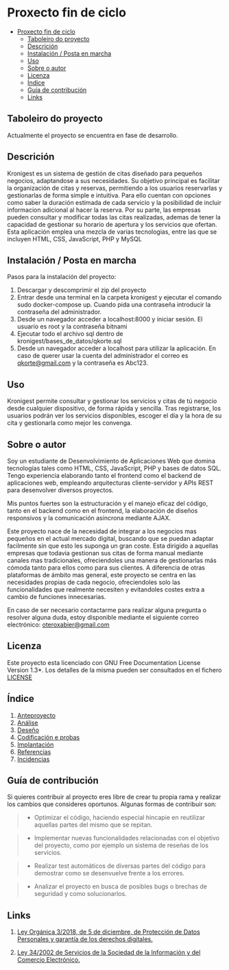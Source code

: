 # Proxecto fin de ciclo

- [Proxecto fin de ciclo](#proxecto-fin-de-ciclo)
  - [Taboleiro do proyecto](#taboleiro-do-proyecto)
  - [Descrición](#descrición)
  - [Instalación / Posta en marcha](#instalación--posta-en-marcha)
  - [Uso](#uso)
  - [Sobre o autor](#sobre-o-autor)
  - [Licenza](#licenza)
  - [Índice](#índice)
  - [Guía de contribución](#guía-de-contribución)
  - [Links](#links)
    
## Taboleiro do proyecto

Actualmente el proyecto se encuentra en fase de desarrollo.

## Descrición

Kronigest es un sistema de gestión de citas diseñado para pequeños negocios, adaptandose a sus necesidades. 
Su objetivo principal es facilitar la organización de citas y reservas, permitiendo a los usuarios reservarlas y gestionarlas de forma simple e intuitiva. Para ello cuentan con opciones como saber la duración estimada de cada servicio y la posibilidad de incluir informacion adicional al hacer la reserva.
Por su parte, las empresas pueden consultar y modificar todas las citas realizadas, ademas de tener la capacidad de gestionar su horario de apertura y los servicios que ofertan. 
Esta aplicación emplea una mezcla de varias tecnologias, entre las que se incluyen HTML, CSS, JavaScript, PHP y MySQL

## Instalación / Posta en marcha

Pasos para la instalación del proyecto:

1. Descargar y descomprimir el zip del proyecto
2. Entrar desde una terminal en la carpeta kronigest y ejecutar el comando sudo docker-compose up. Cuando pida una contraseña introducir la contraseña del administrador.
3. Desde un navegador acceder a localhost:8000 y iniciar sesión. El usuario es root y la contraseña bitnami
4. Ejecutar todo el archivo sql dentro de kronigest/bases_de_datos/qkorte.sql
5. Desde un navegador acceder a localhost para utilizar la aplicación. En caso de querer usar la cuenta del administrador el correo es qkorte@gmail.com y la contraseña es Abc123.

## Uso

Kronigest permite consultar y gestionar los servicios y citas de tú negocio desde cualquier dispositivo, de forma rápida y sencilla. Tras registrarse, los usuarios podrán ver los servicios disponibles, escoger el día y la hora de su cita y gestionarla como mejor les convenga.

## Sobre o autor

Soy un estudiante de Desenvolvimiento de Aplicaciones Web que domina tecnologías tales como HTML, CSS, JavaScript, PHP y bases de datos SQL. Tengo experiencia elaborando tanto el frontend como el backend de aplicaciones web, empleando arquitecturas cliente-servidor y APIs REST para desenvolver diversos proyectos.

Mis puntos fuertes son la estructuración y el manejo eficaz del código, tanto en el backend como en el frontend, la elaboración de diseños responsivos y la comunicación asíncrona mediante AJAX.

Este proyecto nace de la necesidad de integrar a los negocios mas pequeños en el actual mercado digital, buscando que se puedan adaptar facilmente sin que esto les suponga un gran coste. Esta dirigido a aquellas empresas que todavia gestionan sus citas de forma manual mediante canales mas tradicionales, ofreciendoles una manera de gestionarlas más cómoda tanto para ellos como para sus clientes. A diferencia de otras plataformas de ámbito mas general, este proyecto se centra en las necesidades propias de cada negocio, ofreciendoles solo las funcionalidades que realmente necesiten y evitandoles costes extra a cambio de funciones innecesarias.

En caso de ser necesario contactarme para realizar alguna pregunta o resolver alguna duda, estoy disponible mediante el siguiente correo electrónico: oteroxabier@gmail.com

## Licenza

Este proyecto esta licenciado con GNU Free Documentation License Version 1.3*. Los detalles de la misma pueden ser consultados en el fichero [LICENSE](LICENSE)

## Índice

1. [Anteproyecto](doc/templates/1_Anteproxecto.md)
2. [Análise](doc/templates/2_Analise.md)
3. [Deseño](doc/templates/3_Deseño.md)
4. [Codificación e probas](doc/templates/4_Codificacion_e_probas.md)
5. [Implantación](doc/templates/5_Implantación.md)
6. [Referencias](doc/templates/6_Referencias.md)
7. [Incidencias](doc/templates/7_Incidencias.md)

## Guía de contribución

Si quieres contribuir al proyecto eres libre de crear tu propia rama y realizar los cambios que consideres oportunos. Algunas formas de contribuir son:

>- Optimizar el código, haciendo especial hincapie en reutilizar aquellas partes del mismo que se repitan.

>- Implementar nuevas funcionalidades relacionadas con el objetivo del proyecto, como por ejemplo un sistema de reseñas de los servicios. 

>- Realizar test automáticos de diversas partes del código para demostrar como se desenvuelve frente a los errores.

>- Analizar el proyecto en busca de posibles bugs o brechas de seguridad y como solucionarlos.

## Links

1. [Ley Orgánica 3/2018, de 5 de diciembre, de Protección de Datos Personales y garantía de los derechos digitales.](https://www.boe.es/buscar/act.php?id=BOE-A-2018-16673)

2. [Ley 34/2002 de Servicios de la Sociedad de la Información y del Comercio Electrónico.](https://www.boe.es/buscar/doc.php?id=BOE-A-2002-13758)
